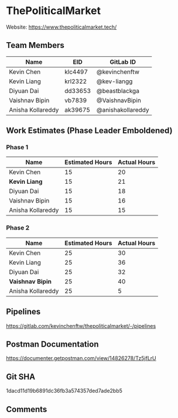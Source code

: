 # ThePoliticalMarket

Website: https://www.thepoliticalmarket.tech/ 


## Team Members
| Name | EID | GitLab ID |
| ------ | ------ | ----- |
| Kevin Chen | klc4497 | @kevinchenftw |
| Kevin Liang | krl2322 | @kev-liangg |
| Diyuan Dai | dd33653 | @beastblackga | 
| Vaishnav Bipin | vb7839 | @VaishnavBipin |
| Anisha Kollareddy | ak39675 | @anishakollareddy | 

## Work Estimates (Phase Leader Emboldened)
### Phase 1
| Name | Estimated Hours | Actual Hours | 
|----- | ----- | -----|
| Kevin Chen | 15 | 20 |
| **Kevin Liang** | 15 | 21 |
| Diyuan Dai | 15 | 18 | 
| Vaishnav Bipin | 15 | 16 |
| Anisha Kollareddy | 15 | 15 |  

### Phase 2
| Name | Estimated Hours | Actual Hours | 
|----- | ----- | -----|
| Kevin Chen | 25 | 30 |
| Kevin Liang | 25 | 36 |
| Diyuan Dai | 25 | 32 | 
| **Vaishnav Bipin** | 25 | 40 |
| Anisha Kollareddy | 25 | 5 |  

## Pipelines

https://gitlab.com/kevinchenftw/thepoliticalmarket/-/pipelines  

## Postman Documentation

https://documenter.getpostman.com/view/14826278/Tz5jfLrU

## Git SHA

1dacd11d19b6891dc36fb3a574357ded7ade2bb5

## Comments
